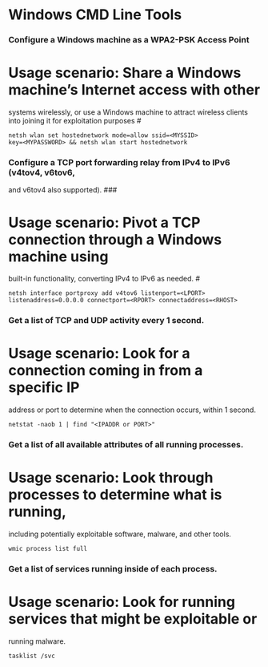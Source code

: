 # Windows CMD Line Tools #

### Configure a Windows machine as a WPA2-PSK Access Point ### 

# Usage scenario: Share a Windows machine’s Internet access with other
systems wirelessly, or use a Windows machine to attract wireless clients
into joining it for exploitation purposes #

	netsh wlan set hostednetwork mode=allow ssid=<MYSSID>
	key=<MYPASSWORD> && netsh wlan start hostednetwork

### Configure a TCP port forwarding relay from IPv4 to IPv6 (v4tov4, v6tov6,
and v6tov4 also supported). ###

# Usage scenario: Pivot a TCP connection through a Windows machine using
built-in functionality, converting IPv4 to IPv6 as needed. #

	netsh interface portproxy add v4tov6 listenport=<LPORT>
	listenaddress=0.0.0.0 connectport=<RPORT> connectaddress=<RHOST>

### Get a list of TCP and UDP activity every 1 second. ###

# Usage scenario: Look for a connection coming in from a specific IP
address or port to determine when the connection occurs, within 1 second.

	netstat -naob 1 | find "<IPADDR or PORT>"

### Get a list of all available attributes of all running processes. ###

# Usage scenario: Look through processes to determine what is running,
including potentially exploitable software, malware, and other tools.

	wmic process list full

### Get a list of services running inside of each process. ###

# Usage scenario: Look for running services that might be exploitable or
running malware.

	tasklist /svc





